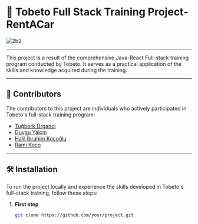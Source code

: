 # 🌟 Tobeto Full Stack Training Project- RentACar

![2b2](https://img.tv100.com/rcman/Cw850h478q95gc/storage/files/images/2022/08/27/f4c82069662da672d3615f3c5437311f12b-lB6O_cover.jpg)

----
This project is a result of the comprehensive Java-React Full-stack training program conducted by Tobeto. It serves as a practical application of the skills and knowledge acquired during the training.

---



## 🚀 Contributors

The contributors to this project are individuals who actively participated in Tobeto's full-stack training program:

- [Tuğberk Urgancı](https://github.com/tugberkurganci)
- [Duygu Yalçın](https://github.com/Duyguyalcn)
- [Halil İbrahim Koçoğlu](https://github.com/halilkocoglu)
- [Rami Koco](https://github.com/RamiKoco)

---

## 🛠️ Installation

To run the project locally and experience the skills developed in Tobeto's full-stack training, follow these steps:

1. **First step**
   ```bash
   git clone https://github.com/your/project.git


